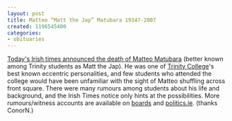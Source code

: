 ```yaml
---
layout: post
title: Matteo “Matt the Jap” Matubara 1934?-2007
created: 1196545400
categories:
- obituaries
---
```

<a href="http://www.ireland.com/newspaper/frontpage/2007/1201/1196375108237.html">Today's Irish times announced the death of Matteo Matubara</a> (better known among Trinity students as Matt the Jap). He was one of <a href="http://www.tcd.ie/">Trinity College</a>'s best known eccentric personalities, and few students who attended the college would have been unfamiliar with the sight of Matteo shuffling across front square. There were many rumours among students about his life and background, and the Irish Times notice only hints at the possibilities. More rumours/witness accounts are available on <a href="http://www.boards.ie/vbulletin/showthread.php?t=187840&page=2">boards</a> and <a href="http://www.politics.ie/viewtopic.php?t=29110">politics.ie</a>. (thanks ConorN.)
